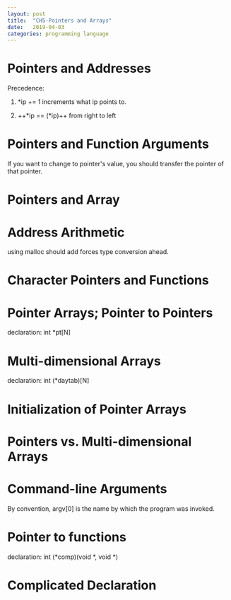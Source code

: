 ```yaml
---
layout: post
title:  "CH5-Pointers and Arrays"
date:   2019-04-03
categories: programming language
---
```


# Pointers and Addresses

Precedence:

1. *ip += 1
increments what ip points to.

2. ++*ip  == (*ip)++
from right to left

# Pointers and Function Arguments

If you want to change to pointer's value, you should transfer the pointer of that pointer.

# Pointers and Array

# Address Arithmetic

using malloc should add forces type conversion ahead.

# Character Pointers and Functions

# Pointer Arrays; Pointer to Pointers

declaration: int *pt[N]

# Multi-dimensional Arrays

declaration: int (*daytab)[N]

# Initialization of Pointer Arrays

# Pointers vs. Multi-dimensional Arrays

# Command-line Arguments

By convention, argv[0] is the name by which the program was invoked.

# Pointer to functions

declaration: int (*comp)(void *, void *)

# Complicated Declaration

